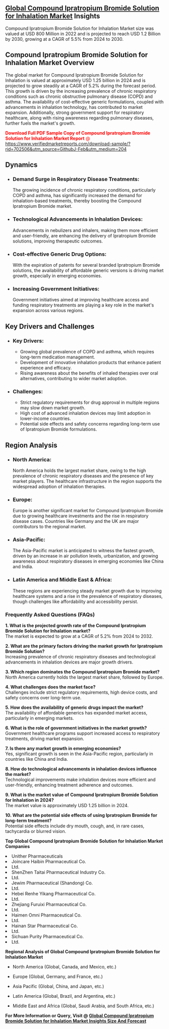 <h2><a href="https://www.verifiedmarketreports.com/download-sample/?rid=702506&amp;utm_source=GithubJ&amp;utm_medium=204" target="_blank">Global Compound Ipratropium Bromide Solution for Inhalation Market</a> Insights</h2><p>Compound Ipratropium Bromide Solution for Inhalation Market size was valued at USD 800 Million in 2022 and is projected to reach USD 1.2 Billion by 2030, growing at a CAGR of 5.5% from 2024 to 2030.</p><p> <h2>Compound Ipratropium Bromide Solution for Inhalation Market Overview</h2> <p>The global market for Compound Ipratropium Bromide Solution for Inhalation is valued at approximately USD 1.25 billion in 2024 and is projected to grow steadily at a CAGR of 5.2% during the forecast period. This growth is driven by the increasing prevalence of chronic respiratory conditions such as chronic obstructive pulmonary disease (COPD) and asthma. The availability of cost-effective generic formulations, coupled with advancements in inhalation technology, has contributed to market expansion. Additionally, strong government support for respiratory healthcare, along with rising awareness regarding pulmonary diseases, further fuels the market's growth.</p> <p><p><span class=""><span style="color: #ff0000;"><strong>Download Full PDF Sample Copy of Compound Ipratropium Bromide Solution for Inhalation Market Report</strong> @ </span><a href="https://www.verifiedmarketreports.com/download-sample/?rid=702506&amp;utm_source=GithubJ-Feb&amp;utm_medium=204" target="_blank">https://www.verifiedmarketreports.com/download-sample/?rid=702506&amp;utm_source=GithubJ-Feb&amp;utm_medium=204</a></span></p></p> <h2>Dynamics</h2> <ul> <li><h3>Demand Surge in Respiratory Disease Treatments:</h3> The growing incidence of chronic respiratory conditions, particularly COPD and asthma, has significantly increased the demand for inhalation-based treatments, thereby boosting the Compound Ipratropium Bromide market.</li> <li><h3>Technological Advancements in Inhalation Devices:</h3> Advancements in nebulizers and inhalers, making them more efficient and user-friendly, are enhancing the delivery of Ipratropium Bromide solutions, improving therapeutic outcomes.</li> <li><h3>Cost-effective Generic Drug Options:</h3> With the expiration of patents for several branded Ipratropium Bromide solutions, the availability of affordable generic versions is driving market growth, especially in emerging economies.</li> <li><h3>Increasing Government Initiatives:</h3> Government initiatives aimed at improving healthcare access and funding respiratory treatments are playing a key role in the market's expansion across various regions.</li> </ul> <h2>Key Drivers and Challenges</h2> <ul> <li><h3>Key Drivers:</h3> <ul> <li>Growing global prevalence of COPD and asthma, which requires long-term medication management.</li> <li>Development of innovative inhalation products that enhance patient experience and efficacy.</li> <li>Rising awareness about the benefits of inhaled therapies over oral alternatives, contributing to wider market adoption.</li> </ul> </li> <li><h3>Challenges:</h3> <ul> <li>Strict regulatory requirements for drug approval in multiple regions may slow down market growth.</li> <li>High cost of advanced inhalation devices may limit adoption in lower-income countries.</li> <li>Potential side effects and safety concerns regarding long-term use of Ipratropium Bromide formulations.</li> </ul> </li> </ul> <h2>Region Analysis</h2> <ul> <li><h3>North America:</h3> North America holds the largest market share, owing to the high prevalence of chronic respiratory diseases and the presence of key market players. The healthcare infrastructure in the region supports the widespread adoption of inhalation therapies.</li> <li><h3>Europe:</h3> Europe is another significant market for Compound Ipratropium Bromide due to growing healthcare investments and the rise in respiratory disease cases. Countries like Germany and the UK are major contributors to the regional market.</li> <li><h3>Asia-Pacific:</h3> The Asia-Pacific market is anticipated to witness the fastest growth, driven by an increase in air pollution levels, urbanization, and growing awareness about respiratory diseases in emerging economies like China and India.</li> <li><h3>Latin America and Middle East & Africa:</h3> These regions are experiencing steady market growth due to improving healthcare systems and a rise in the prevalence of respiratory diseases, though challenges like affordability and accessibility persist.</li> </ul> <h3>Frequently Asked Questions (FAQs)</h3> <p><strong>1. What is the projected growth rate of the Compound Ipratropium Bromide Solution for Inhalation market?</strong><br> The market is expected to grow at a CAGR of 5.2% from 2024 to 2032.</p> <p><strong>2. What are the primary factors driving the market growth for Ipratropium Bromide Solution?</strong><br> Increasing prevalence of chronic respiratory diseases and technological advancements in inhalation devices are major growth drivers.</p> <p><strong>3. Which region dominates the Compound Ipratropium Bromide market?</strong><br> North America currently holds the largest market share, followed by Europe.</p> <p><strong>4. What challenges does the market face?</strong><br> Challenges include strict regulatory requirements, high device costs, and safety concerns over long-term use.</p> <p><strong>5. How does the availability of generic drugs impact the market?</strong><br> The availability of affordable generics has expanded market access, particularly in emerging markets.</p> <p><strong>6. What is the role of government initiatives in the market growth?</strong><br> Government healthcare programs support increased access to respiratory treatments, driving market expansion.</p> <p><strong>7. Is there any market growth in emerging economies?</strong><br> Yes, significant growth is seen in the Asia-Pacific region, particularly in countries like China and India.</p> <p><strong>8. How do technological advancements in inhalation devices influence the market?</strong><br> Technological improvements make inhalation devices more efficient and user-friendly, enhancing treatment adherence and outcomes.</p> <p><strong>9. What is the market value of Compound Ipratropium Bromide Solution for Inhalation in 2024?</strong><br> The market value is approximately USD 1.25 billion in 2024.</p> <p><strong>10. What are the potential side effects of using Ipratropium Bromide for long-term treatment?</strong><br> Potential side effects include dry mouth, cough, and, in rare cases, tachycardia or blurred vision.</p> </p><p><strong>Top Global Compound Ipratropium Bromide Solution for Inhalation Market Companies</strong></p><div data-test-id=""><p><li>Unither Pharmaceuticals</li><li> Joincare Haibin Pharmaceutical Co.</li><li> Ltd.</li><li> ShenZhen Taitai Pharmaceutical Industry Co.</li><li> Ltd.</li><li> Jewim Pharmaceutical (Shandong) Co.</li><li> Ltd.</li><li> Hebei Renhe Yikang Pharmaceutical Co.</li><li> Ltd.</li><li> Zhejiang Furuixi Pharmaceutical Co.</li><li> Ltd.</li><li> Haimen Omni Pharmaceutical Co.</li><li> Ltd.</li><li> Hainan Star Pharmaceutical Co.</li><li> Ltd.</li><li> Sichuan Purity Pharmaceutical Co.</li><li> Ltd.</li></p><div><strong>Regional Analysis of&nbsp;Global Compound Ipratropium Bromide Solution for Inhalation Market</strong></div><ul><li dir="ltr"><p dir="ltr">North America&nbsp;(Global, Canada, and Mexico, etc.)</p></li><li dir="ltr"><p dir="ltr">Europe (Global, Germany, and France, etc.)</p></li><li dir="ltr"><p dir="ltr">Asia Pacific&nbsp;(Global, China, and Japan, etc.)</p></li><li dir="ltr"><p dir="ltr">Latin America&nbsp;(Global, Brazil, and Argentina, etc.)</p></li><li dir="ltr">Middle East and Africa&nbsp;(Global, Saudi Arabia, and South Africa, etc.)</li></ul><p><strong>For More Information or Query, Visit @&nbsp;</strong><strong><a href="https://www.verifiedmarketreports.com/product/compound-ipratropium-bromide-solution-for-inhalation-market/?utm_source=GithubJ&amp;utm_medium=204" target="_blank">Global Compound Ipratropium Bromide Solution for Inhalation Market Insights Size And Forecast</a></strong></p></div>

